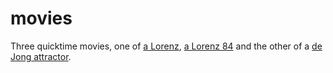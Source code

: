 <!--
  id: 238
  date: 2005-03-19T10:58:24
  modified: 2005-03-19T10:58:24
  slug: movies
  type: post
  excerpt: <p>Three quicktime movies, one of a Lorenz, a Lorenz 84 and the other of a de Jong attractor.</p>
  categories: Processing, video
  tags: 
  inCv: 
  inPortfolio: 
  dateFrom: 
  dateTo: 
-->

# movies

<p>Three quicktime movies, one of <a target="_blank" href="http://www.youtube.com/user/sjeiti#p/u/12/DuIVQRvriI8">a Lorenz</a>, <a target="_blank" href="http://www.youtube.com/user/sjeiti#p/u/8/a82FJjQPs2Q">a Lorenz 84</a> and the other of a <a target="_blank" href="http://www.youtube.com/user/sjeiti#p/u/13/BCblQTvaWY8">de Jong attractor</a>.</p>